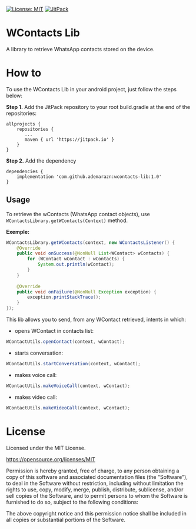 [![License: MIT](https://img.shields.io/github/license/ademarazn/wcontacts-lib.svg)](https://opensource.org/licenses/MIT)
[![JitPack](https://jitpack.io/v/ademarazn/wcontacts-lib.svg)](https://jitpack.io/#ademarazn/wcontacts-lib)

# WContacts Lib
A library to retrieve WhatsApp contacts stored on the device.

# How to
To use the WContacts Lib in your android project, just follow the steps below:

**Step 1.** Add the JitPack repository to your root build.gradle at the end of the repositories:
```Groove
allprojects {
    repositories {
       ...
       maven { url 'https://jitpack.io' }
    }
}
```

**Step 2.** Add the dependency
```Groove
dependencies {
    implementation 'com.github.ademarazn:wcontacts-lib:1.0'
}
```

## Usage
To retrieve the wContacts (WhatsApp contact objects), use ```WContactsLibrary.getWContacts(Context)``` method.

**Exemple:**
```Java
WContactsLibrary.getWContacts(context, new WContactsListener() {
    @Override
    public void onSuccess(@NonNull List<WContact> wContacts) {
        for (WContact wContact : wContacts) {
            System.out.println(wContact);
        }
    }
    
    @Override
    public void onFailure(@NonNull Exception exception) {
        exception.printStackTrace();
    }
});
```
This lib allows you to send, from any WContact retrieved, intents in which:
* opens WContact in contacts list:
```Java
WContactUtils.openContact(context, wContact);
```
* starts conversation:
```Java
WContactUtils.startConversation(context, wContact);
```
* makes voice call:
```Java
WContactUtils.makeVoiceCall(context, wContact);
```
* makes video call:
```Java
WContactUtils.makeVideoCall(context, wContact);
```

# License
Licensed under the MIT License. 

https://opensource.org/licenses/MIT

Permission is hereby granted, free of charge, to any person obtaining a copy
of this software and associated documentation files (the "Software"), to deal
in the Software without restriction, including without limitation the rights
to use, copy, modify, merge, publish, distribute, sublicense, and/or sell
copies of the Software, and to permit persons to whom the Software is
furnished to do so, subject to the following conditions:

The above copyright notice and this permission notice shall be included in all
copies or substantial portions of the Software.
